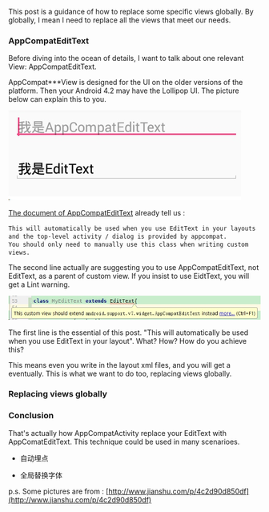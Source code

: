 This post is a guidance of how to replace some specific views globally. By globally, I mean I need to replace all the views that meet our needs. 

### AppCompatEditText
Before diving into the ocean of details, I want to talk about one relevant View: AppCompatEditText.

AppCompat***View is designed for the UI on the older versions of the platform. Then your Android 4.2 may have the Lollipop UI.  The picture below can explain this to you.

![](./_image/2017-10-10-20-13-58.jpg)


[The document of AppCompatEditText](https://developer.android.com/reference/android/support/v7/widget/AppCompatEditText.html) already tell us :
```
This will automatically be used when you use EditText in your layouts and the top-level activity / dialog is provided by appcompat.
You should only need to manually use this class when writing custom views.
```

The second line actually are suggesting you to use AppCompatEditText, not EditText, as a parent of custom view. If you insist to use EidtText, you will get a Lint warning.

![](./_image/2017-10-09-19-10-43.jpg)

The first line is the essential of this post. "This will automatically be used when you use EditText in your layout". What? How? How do you achieve this? 

This means even you write <EditText> in the layout xml files, and you will get a <AppCompatEditText> eventually. This is what we want to do too, replacing views globally.

### Replacing views globally

### Conclusion
That's actually how AppCompatActivity replace your EditText with AppComatEditText. This technique could be used in many scenarioes.
* 自动埋点

* 全局替换字体



p.s. Some pictures are from :
[http://www.jianshu.com/p/4c2d90d850df](http://www.jianshu.com/p/4c2d90d850df)

